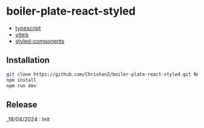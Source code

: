# boiler-plate-react-styled

- [typescript](https://www.typescriptlang.org/)
- [vitejs](https://vitejs.dev/)
- [styled-components](https://styled-components.com/)

## Installation

```bash
git clone https://github.com/ChrishanZ/boiler-plate-react-styled.git NAME_OF_PROJECT
npm install
npm run dev
```

## Release

\_18/04/2024 : Init
